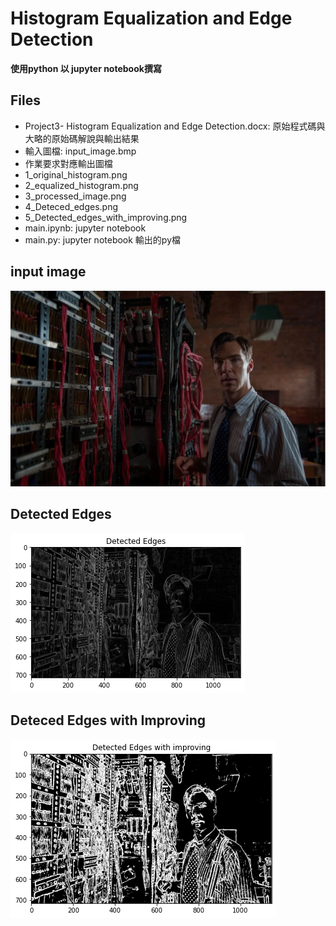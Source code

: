 # Histogram Equalization and Edge Detection
**使用python 以 jupyter notebook撰寫**  

## Files
* Project3- Histogram Equalization and Edge Detection.docx: 原始程式碼與大略的原始碼解說與輸出結果
* 輸入圖檔: input_image.bmp
* 作業要求對應輸出圖檔
* 1_original_histogram.png
* 2_equalized_histogram.png
* 3_processed_image.png
* 4_Deteced_edges.png
* 5_Detected_edges_with_improving.png
* main.ipynb: jupyter notebook
* main.py: jupyter notebook 輸出的py檔

## input image
![inputImage](https://github.com/lynn9106/NCKU_Multimedia-Systems-and-Applications/blob/main/Histogram-Equalization-and-Edge-Detection/input_image.bmp)

## Detected Edges
![DetectedEdgesImage](https://github.com/lynn9106/NCKU_Multimedia-Systems-and-Applications/blob/main/Histogram-Equalization-and-Edge-Detection/4_Deteced_edges.png)

## Deteced Edges with Improving
![ImprovingImage](https://github.com/lynn9106/NCKU_Multimedia-Systems-and-Applications/blob/main/Histogram-Equalization-and-Edge-Detection/5_Detected_edges_with_improving.png)

## 
